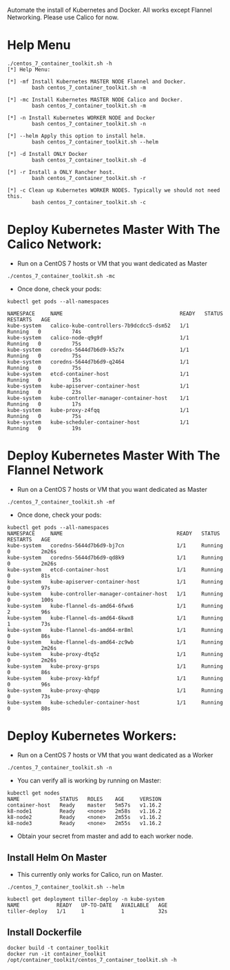 Automate the install of Kubernetes and Docker.
All works except Flannel Networking. Please use Calico for now.


# Help Menu


```
./centos_7_container_toolkit.sh -h
[*] Help Menu:

[*] -mf Install Kubernetes MASTER NODE Flannel and Docker.
        bash centos_7_container_toolkit.sh -m

[*] -mc Install Kubernetes MASTER NODE Calico and Docker.
        bash centos_7_container_toolkit.sh -m

[*] -n Install Kubernetes WORKER NODE and Docker
        bash centos_7_container_toolkit.sh -n

[*] --helm Apply this option to install helm.
        bash centos_7_container_toolkit.sh --helm

[*] -d Install ONLY Docker
        bash centos_7_container_toolkit.sh -d

[*] -r Install a ONLY Rancher host.
        bash centos_7_container_toolkit.sh -r

[*] -c Clean up Kubernetes WORKER NODES. Typically we should not need this.
        bash centos_7_container_toolkit.sh -c
```


# Deploy Kubernetes Master With The Calico Network:

* Run on a CentOS 7 hosts or VM that you want dedicated as Master

```./centos_7_container_toolkit.sh -mc```

* Once done, check your pods:

```
kubectl get pods --all-namespaces

NAMESPACE     NAME                                      READY   STATUS    RESTARTS   AGE
kube-system   calico-kube-controllers-7b9dcdcc5-dsm52   1/1     Running   0          74s
kube-system   calico-node-q9g9f                         1/1     Running   0          75s
kube-system   coredns-5644d7b6d9-k5z7x                  1/1     Running   0          75s
kube-system   coredns-5644d7b6d9-q2464                  1/1     Running   0          75s
kube-system   etcd-container-host                       1/1     Running   0          15s
kube-system   kube-apiserver-container-host             1/1     Running   0          23s
kube-system   kube-controller-manager-container-host    1/1     Running   0          17s
kube-system   kube-proxy-z4fqq                          1/1     Running   0          75s
kube-system   kube-scheduler-container-host             1/1     Running   0          19s
```

# Deploy Kubernetes Master With The Flannel Network

* Run on a CentOS 7 hosts or VM that you want dedicated as Master

```./centos_7_container_toolkit.sh -mf```

* Once done, check your pods:

```
kubectl get pods --all-namespaces
NAMESPACE     NAME                                     READY   STATUS    RESTARTS   AGE
kube-system   coredns-5644d7b6d9-bj7cn                 1/1     Running   0          2m26s
kube-system   coredns-5644d7b6d9-qd8k9                 1/1     Running   0          2m26s
kube-system   etcd-container-host                      1/1     Running   0          81s
kube-system   kube-apiserver-container-host            1/1     Running   0          97s
kube-system   kube-controller-manager-container-host   1/1     Running   0          100s
kube-system   kube-flannel-ds-amd64-6fwx6              1/1     Running   2          96s
kube-system   kube-flannel-ds-amd64-6kwx8              1/1     Running   1          73s
kube-system   kube-flannel-ds-amd64-mr8ml              1/1     Running   0          86s
kube-system   kube-flannel-ds-amd64-zc9wb              1/1     Running   0          2m26s
kube-system   kube-proxy-dtq5z                         1/1     Running   0          2m26s
kube-system   kube-proxy-grsps                         1/1     Running   0          86s
kube-system   kube-proxy-kbfpf                         1/1     Running   0          96s
kube-system   kube-proxy-qhqpp                         1/1     Running   0          73s
kube-system   kube-scheduler-container-host            1/1     Running   0          80s

```

# Deploy Kubernetes Workers:

* Run on a CentOS 7 hosts or VM that you want dedicated as a Worker

```./centos_7_container_toolkit.sh -n```


* You can verify all is working by running on Master:

```
kubectl get nodes
NAME             STATUS   ROLES    AGE     VERSION
container-host   Ready    master   5m57s   v1.16.2
k8-node1         Ready    <none>   2m58s   v1.16.2
k8-node2         Ready    <none>   2m55s   v1.16.2
k8-node3         Ready    <none>   2m55s   v1.16.2
```

* Obtain your secret from master and add to each worker node.


## Install Helm On Master

* This currently only works for Calico, run on Master.

```./centos_7_container_toolkit.sh --helm```

```
kubectl get deployment tiller-deploy -n kube-system
NAME            READY   UP-TO-DATE   AVAILABLE   AGE
tiller-deploy   1/1     1            1           32s
```


## Install Dockerfile
```
docker build -t container_toolkit
docker run -it container_toolkit /opt/container_toolkit/centos_7_container_toolkit.sh -h
```
